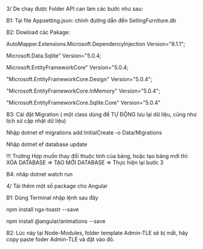 3/ De chay được Folder API can làm các bước như sau: 

B1: Tại file Appsetting.json: chỉnh đường dẫn đến SellingFurniture.db 

B2: Dowload các Pakage:

AutoMapper.Extensions.Microsoft.DependencyInjection Version="8.1.1";

Microsoft.Data.Sqlite" Version="5.0.4;

Microsoft.EntityFrameworkCore" Version="5.0.4;

"Microsoft.EntityFrameworkCore.Design" Version="5.0.4";

"Microsoft.EntityFrameworkCore.InMemory" Version="5.0.4";

"Microsoft.EntityFrameworkCore.Sqlite.Core" Version="5.0.4"


B3: Cài đặt Migration ( một class dùng để TỰ ĐỘNG lưu lại dữ liệu, cũng như lịch sử cập nhật dữ liệu)

Nhập dotnet ef migrations add InitialCreate -o Data/Migrations

Nhập dotnet ef database update

!!! Trường Hợp muốn thay đổi thuộc tính của bảng, hoặc tạo bảng mới thì: XÓA DATABASE => TẠO MỚI DATABASE => Thực hiện lại bước 3


B4: nhâp dotnet watch run


4/ Tải thêm một số package cho Angular 

B1: Dùng Terminal nhập lệnh sau đây

npm install ngx-toastr --save

npm install @angular/animations --save

B2: Lúc này tại Node-Modules, folder template Admin-TLE sẽ bị mất, hãy copy paste foder Admin-TLE và đặt vào đó.  
